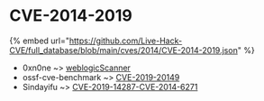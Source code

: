 # CVE-2014-2019
{% embed url="https://github.com/Live-Hack-CVE/full_database/blob/main/cves/2014/CVE-2014-2019.json" %}

* 0xn0ne ~> [weblogicScanner](https://www.alice-snow.ru/2014/database/cve-2014-2019/weblogicscanner-0xn0ne)
* ossf-cve-benchmark ~> [CVE-2019-20149](https://www.alice-snow.ru/2014/database/cve-2014-2019/cve-2019-20149-ossf-cve-benchmark)
* Sindayifu ~> [CVE-2019-14287-CVE-2014-6271](https://www.alice-snow.ru/2014/database/cve-2014-2019/cve-2019-14287-cve-2014-6271-sindayifu)